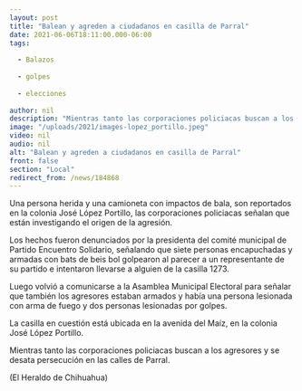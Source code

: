 ```yaml
---
layout: post
title: "Balean y agreden a ciudadanos en casilla de Parral"
date: 2021-06-06T18:11:00.000-06:00
tags:
  
  - Balazos
  
  - golpes
  
  - elecciones
  
author: nil
description: "Mientras tanto las corporaciones policiacas buscan a los agresores y se desata persecución en las calles de Parral"
image: "/uploads/2021/images-lopez_portillo.jpeg"
video: nil
audio: nil
alt: "Balean y agreden a ciudadanos en casilla de Parral"
front: false
section: "Local"
redirect_from: /news/184868
---
```


Una persona herida y una camioneta con impactos de bala, son reportados en la colonia José López Portillo, las corporaciones policiacas señalan que están investigando el origen de la agresión.

Los hechos fueron denunciados por la presidenta del comité municipal de Partido Encuentro Solidario, señalando que siete personas encapuchadas y armadas con bats de beis bol golpearon al parecer a un representante de su partido e intentaron llevarse a alguien de la casilla 1273.

Luego volvió a comunicarse a la Asamblea Municipal Electoral para señalar que también los agresores estaban armados y había una persona lesionada con arma de fuego y dos personas lesionadas por golpes.

La casilla en cuestión está ubicada en la avenida del Maíz, en la colonia José López Portillo.

Mientras tanto las corporaciones policiacas buscan a los agresores y se desata persecución en las calles de Parral.

(El Heraldo de Chihuahua) 